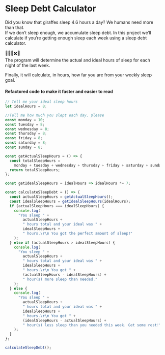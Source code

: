 # Sleep Debt Calculator

Did you know that giraffes sleep 4.6 hours a day? We humans need more than that. <br>
If we don’t sleep enough, we accumulate sleep debt. In this project we’ll calculate if you’re getting enough sleep each week using a sleep debt calculator.

🤔💭🔢✖️🧮 <br>
The program will determine the actual and ideal hours of sleep for each night of the last week.<br>

Finally, it will calculate, in hours, how far you are from your weekly sleep goal.

#### Refactored code to make it faster and easier to read
```js
// Tell me your ideal sleep hours
let idealHours = 8;

//Tell me how much you slept each day, please
const monday = 10;
const tuesday = 8;
const wednesday = 8;
const thursday = 8;
const friday = 8;
const saturday = 8;
const sunday = 8;

const getActualSleepHours = () => {
  const totalSleepHours =
    monday + tuesday + wednesday + thursday + friday + saturday + sunday;
  return totalSleepHours;
};

const getIdealSleepHours = idealHours => idealHours *= 7;

const calculateSleepDebt = () => {
  const actualSleepHours = getActualSleepHours();
  const idealSleepHours = getIdealSleepHours(idealHours);
  if (actualSleepHours === idealSleepHours) {
    console.log(
      "You sleep " +
        actualSleepHours +
        " hours total and your ideal was " +
        idealSleepHours +
        " hours.\r\n You got the perfect amount of sleep!"
    );
  } else if (actualSleepHours > idealSleepHours) {
    console.log(
      "You sleep " +
        actualSleepHours +
        " hours total and your ideal was " +
        idealSleepHours +
        " hours.\r\n You got " +
        (actualSleepHours - idealSleepHours) +
        " hour(s) more sleep than needed."
    );
  } else {
    console.log(
      "You sleep " +
        actualSleepHours +
        " hours total and your ideal was " +
        idealSleepHours +
        " hours.\r\n You got " +
        (idealSleepHours - actualSleepHours) +
        " hour(s) less sleep than you needed this week. Get some rest!"
    );
  }
};

calculateSleepDebt();
```
